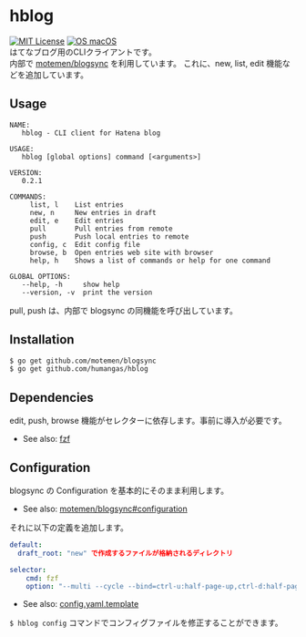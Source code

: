 # hblog
[![MIT License](http://img.shields.io/badge/license-MIT-blue.svg?style=flat)](LICENSE)
[![OS macOS](https://img.shields.io/badge/OS-macOS-blue.svg)](OS)  
はてなブログ用のCLIクライアントです。  
内部で [motemen/blogsync](https://github.com/motemen/blogsync) を利用しています。
これに、new, list, edit 機能などを追加しています。


## Usage
```
NAME:
   hblog - CLI client for Hatena blog

USAGE:
   hblog [global options] command [<arguments>]

VERSION:
   0.2.1

COMMANDS:
     list, l    List entries
     new, n     New entries in draft
     edit, e    Edit entries
     pull       Pull entries from remote
     push       Push local entries to remote
     config, c  Edit config file
     browse, b  Open entries web site with browser
     help, h    Shows a list of commands or help for one command

GLOBAL OPTIONS:
   --help, -h     show help
   --version, -v  print the version

```

pull, push は、内部で blogsync の同機能を呼び出しています。



## Installation
```bash
$ go get github.com/motemen/blogsync
$ go get github.com/humangas/hblog
```

## Dependencies
edit, push, browse 機能がセレクターに依存します。事前に導入が必要です。
- See also: [fzf](https://github.com/junegunn/fzf)


## Configuration
blogsync の Configuration を基本的にそのまま利用します。
- See also: [motemen/blogsync#configuration](https://github.com/motemen/blogsync#configuration)

それに以下の定義を追加します。
```yaml
default:
  draft_root: "new" で作成するファイルが格納されるディレクトリ

selector: 
    cmd: fzf
    option: "--multi --cycle --bind=ctrl-u:half-page-up,ctrl-d:half-page-down"
```
- See also: [config.yaml.template](https://github.com/humangas/hblog/blob/master/config.yaml.template)


`$ hblog config` コマンドでコンフィグファイルを修正することができます。

